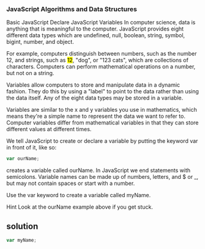### JavaScript Algorithms and Data Structures
Basic JavaScript
Declare JavaScript Variables
In computer science, data is anything that is meaningful to the computer. JavaScript provides eight different data types which are undefined, null, boolean, string, symbol, bigint, number, and object.

For example, computers distinguish between numbers, such as the number 12, and strings, such as <mark >12</mark>, "dog", or "123 cats", which are collections of characters. Computers can perform mathematical operations on a number, but not on a string.

Variables allow computers to store and manipulate data in a dynamic fashion. They do this by using a "label" to point to the data rather than using the data itself. Any of the eight data types may be stored in a variable.

Variables are similar to the x and y variables you use in mathematics, which means they're a simple name to represent the data we want to refer to. Computer variables differ from mathematical variables in that they can store different values at different times.

We tell JavaScript to create or declare a variable by putting the keyword var in front of it, like so:
```javascript
var ourName;
```
creates a variable called ourName. In JavaScript we end statements with semicolons. Variable names can be made up of numbers, letters, and $ or _, but may not contain spaces or start with a number.

Use the var keyword to create a variable called myName.

Hint
Look at the ourName example above if you get stuck.

## solution

```javascript
var myName;
```
